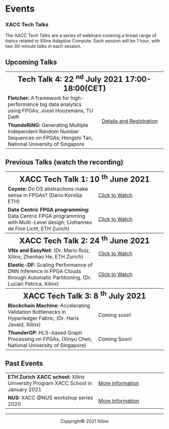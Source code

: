 

# Events

### XACC Tech Talks

The XACC Tech Talks are a series of webinars covering a broad range of topics related to Xilinx Adaptive Compute. Each session will be 1 hour, with two 30-minute talks in each session. 



## Upcoming Talks

<table>
  <tr>
    <th style="text-align:center" colspan="2">
      <font size="+2">
        <strong>Tech Talk 4: 22 <sup>nd</sup> July 2021 17:00-18:00(CET) </strong>
      </font>
    </th>
  </tr>
  <tr>
    <td style>
      <strong>Fletcher:</strong> A framework for high-performance big data analytics using FPGAs; Joost Hoozemans, TU Delft
    </td>
    <td style="text-align:center" rowspan="2" width="200">
      <a href="./xacc_tech_talks.html#xacc-tech-talk-4">Details and Registration</a>
    </td>
  </tr>
  <tr>
    <td>
      <strong>ThundeRiNG:</strong> Generating Multiple Independent Random Number Sequences on FPGAs; Hongshi Tan, National University of Singapore
    </td>
  </tr>
</table>






## Previous Talks (watch the recording)

<table width="100%">
  <tr>
    <th style="text-align: center" colspan="2">
      <font size="+2">
        <strong>XACC Tech Talk 1: 10 <sup>th</sup> June 2021 </strong>
      </font>
    </th>
  </tr>
  <tr>
    <td>
      <strong>Coyote:</strong> Do OS abstractions make sense in FPGAs? (Dario Korolija ETH)
    </td>
    <td width="200">
      <a href="https://youtu.be/un7wck0IkGs?t=88">Click to Watch</a>
    </td>
  </tr>
  </tr>
  <tr>
    <td>
      <strong>Data Centric FPGA programming:</strong> Data Centric FPGA programming with Multi-Level design; (Johannes de Fine Licht, ETH Zurich)
    </td>
    <td>
      <a href="https://youtu.be/un7wck0IkGs?t=1743">Click to Watch</a>
    </td>
  </tr>
  <tr>
    <th style="text-align: center" colspan="2">
      <font size="+2">
        <strong>XACC Tech Talk 2: 24 <sup>th</sup> June 2021 </strong>
      </font>
    </th>
  </tr>
  <tr>
    <td>
      <strong>VNx and EasyNet:</strong> (Dr. Mario Ruiz, Xilinx; Zhenhao He, ETH Zurich)
    </td>
    <td>
      <a href="https://www.youtube.com/watch?v=P93WlrBVxoM&t=120s">Click to Watch</a>
    </td>
   <tr></tr>
    <td>
      <strong>Elastic-DF:</strong> Scaling Performance of DNN Inference in FPGA Clouds through Automatic Partitioning, (Dr. Lucian Petrica, Xilinx)
    </td>
    <td>
      <a href="https://www.youtube.com/watch?v=P93WlrBVxoM&t=1851s">Click to Watch</a>
    </td>
  </tr><tr>
    <th style="text-align: center" colspan="2">
      <font size="+2">
        <strong>XACC Tech Talk 3: 8 <sup>th</sup> July 2021 </strong>
      </font>
    </th>
  </tr><tr>
    <td>
      <strong>Blockchain Machine:</strong> Accelerating Validation Bottlenecks in Hyperledger Fabric, (Dr. Haris Javaid, Xilinx)
    </td>
    <td>
      <a href=""></a>Coming soon!
    </td>
  </tr></tr><tr><td>
      <strong>ThunderGP:</strong> HLS-based Graph Processing on FPGAs, (Xinyu Chen, National University of Singapore) 
    </td><td>
      <a href=""></a>Coming Soon!
    </td></tr>
</table>






## Past Events

<table>
  <tr>
    <td>
      <strong>ETH Zurich XACC school: </strong>Xilinx University Program XACC School in January 2021
    </td>
    <td width="200">
      <a href="xup_ethxacc_school_2021.html">More information</a>
    </td>
  </tr>
  <tr>
    <td>
      <strong>NUS: </strong>XACC @NUS workshop series 2020
    </td>
    <td>
      <a href="https://xaccnus.github.io/">More information</a>
    </td>
  </tr>
</table>





---------------------------------------

<p align="center">Copyright&copy; 2021 Xilinx</p>